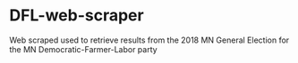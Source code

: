 # DFL-web-scraper
Web scraped used to retrieve results from the 2018 MN General Election for the MN Democratic-Farmer-Labor party
